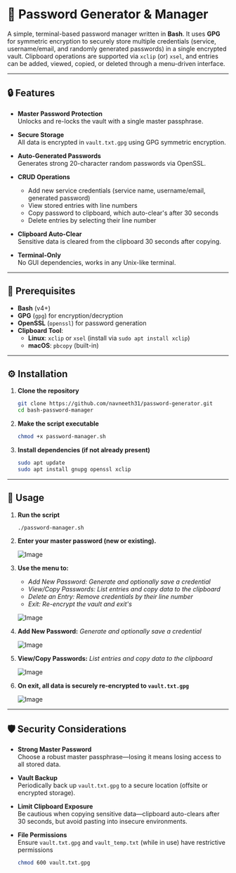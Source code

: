 # 🔐 Password Generator & Manager

A simple, terminal-based password manager written in **Bash**. It uses **GPG** for symmetric encryption to securely store multiple credentials (service, username/email, and randomly generated passwords) in a single encrypted vault. Clipboard operations are supported via `xclip` (or) `xsel`, and entries can be added, viewed, copied, or deleted through a menu-driven interface.

---

## 🔒 Features

- **Master Password Protection**  
  Unlocks and re-locks the vault with a single master passphrase.

- **Secure Storage**  
  All data is encrypted in `vault.txt.gpg` using GPG symmetric encryption.

- **Auto-Generated Passwords**  
  Generates strong 20-character random passwords via OpenSSL.

- **CRUD Operations**
  - Add new service credentials (service name, username/email, generated password)
  - View stored entries with line numbers
  - Copy password to clipboard, which auto-clear's after 30 seconds
  - Delete entries by selecting their line number

- **Clipboard Auto-Clear**  
  Sensitive data is cleared from the clipboard 30 seconds after copying.

- **Terminal-Only**  
  No GUI dependencies, works in any Unix-like terminal.

---

## 🚀 Prerequisites

- **Bash** (v4+)
- **GPG** (`gpg`) for encryption/decryption
- **OpenSSL** (`openssl`) for password generation
- **Clipboard Tool**:
  - **Linux**: `xclip` or `xsel` (install via `sudo apt install xclip`)
  - **macOS**: `pbcopy` (built-in)

---

## ⚙ Installation

1. **Clone the repository**
   ```bash
   git clone https://github.com/navneeth31/password-generator.git
   cd bash-password-manager
   ```
2. **Make the script executable**
   ```bash
   chmod +x password-manager.sh
   ```
3. **Install dependencies (if not already present)**
   ```bash
   sudo apt update
   sudo apt install gnupg openssl xclip
   ```

---

## 🎯 Usage

1. **Run the script**
   ```bash
   ./password-manager.sh
   ```
2. **Enter your master password (new or existing).**

   ![Image](https://github.com/user-attachments/assets/42267cd4-02e2-4491-b126-848af488fffa)

3. **Use the menu to:**
   - *Add New Password: Generate and optionally save a credential*
   - *View/Copy Passwords: List entries and copy data to the clipboard*
   - *Delete an Entry: Remove credentials by their line number*
   - *Exit: Re-encrypt the vault and exit's*
  
   ![Image](https://github.com/user-attachments/assets/8fe30293-1c0b-4acc-b024-d914e72c2fd7)

4. **Add New Password:** *Generate and optionally save a credential*

   ![Image](https://github.com/user-attachments/assets/364830bd-48ed-4974-ac0a-50db5da9adf0)

5. **View/Copy Passwords:** *List entries and copy data to the clipboard*

   ![Image](https://github.com/user-attachments/assets/2bc1d741-bec6-4bbf-a43c-dba07332ab5e)
   
6. **On exit, all data is securely re-encrypted to `vault.txt.gpg`**

   ![Image](https://github.com/user-attachments/assets/b78f1b00-0e19-409a-8dca-526b3b6b279e)

---

## 🛡 Security Considerations

- **Strong Master Password**  
  Choose a robust master passphrase—losing it means losing access to all stored data.
  
- **Vault Backup**  
  Periodically back up `vault.txt.gpg` to a secure location (offsite or encrypted storage).

- **Limit Clipboard Exposure**  
  Be cautious when copying sensitive data—clipboard auto-clears after 30 seconds, but avoid pasting into insecure environments.

- **File Permissions**  
  Ensure `vault.txt.gpg` and `vault_temp.txt` (while in use) have restrictive permissions
  ```bash
  chmod 600 vault.txt.gpg
  ```
